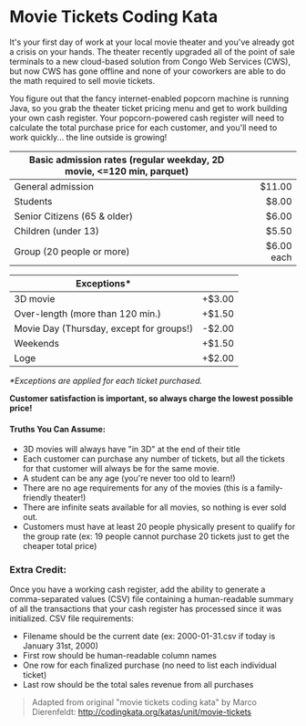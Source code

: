 # Movie Tickets Coding Kata

It's your first day of work at your local movie theater and you've already got a crisis
on your hands. The theater recently upgraded all of the point of sale terminals to a 
new cloud-based solution from Congo Web Services (CWS), but now CWS has gone offline and 
none of your coworkers are able to do the math required to sell movie tickets.

You figure out that the fancy internet-enabled popcorn machine is running Java, so you grab
the theater ticket pricing menu and get to work building your own cash register. Your 
popcorn-powered cash register will need to calculate the total purchase price for each 
customer, and you'll need to work quickly... the line outside is growing!

| Basic admission rates (regular weekday, 2D movie, &lt;=120 min, parquet) |            |
| ------------------------------------------------------------------------ | ---------: |
| General admission                                                        |     $11.00 |
| Students                                                                 |      $8.00 |
| Senior Citizens (65 & older)                                             |      $6.00 |
| Children (under 13)                                                      |      $5.50 |
| Group (20 people or more)                                                | $6.00 each |

| Exceptions*                               |        |
| ----------------------------------------- | -----: |
| 3D movie                                  | +$3.00 |
| Over-length (more than 120 min.)          | +$1.50 |
| Movie Day (Thursday, except for groups!)  | -$2.00 |
| Weekends                                  | +$1.50 |
| Loge                                      | +$2.00 |

_*Exceptions are applied for each ticket purchased._

**Customer satisfaction is important, so always charge the lowest possible price!**

#### Truths You Can Assume:
* 3D movies will always have "in 3D" at the end of their title
* Each customer can purchase any number of tickets, but all the tickets for that customer 
will always be for the same movie.
* A student can be any age (you're never too old to learn!)
* There are no age requirements for any of the movies (this is a family-friendly theater!)
* There are infinite seats available for all movies, so nothing is ever sold out.
* Customers must have at least 20 people physically present to qualify for the group rate 
  (ex: 19 people cannot purchase 20 tickets just to get the cheaper total price)  

### Extra Credit:
Once you have a working cash register, add the ability to generate a comma-separated values 
(CSV) file containing a human-readable summary of all the transactions that your cash register
has processed since it was initialized. CSV file requirements:
* Filename should be the current date (ex: 2000-01-31.csv if today is January 31st, 2000)
* First row should be human-readable column names
* One row for each finalized purchase (no need to list each individual ticket)
* Last row should be the total sales revenue from all purchases

> Adapted from original "movie tickets coding kata" by Marco Dierenfeldt: 
> http://codingkata.org/katas/unit/movie-tickets